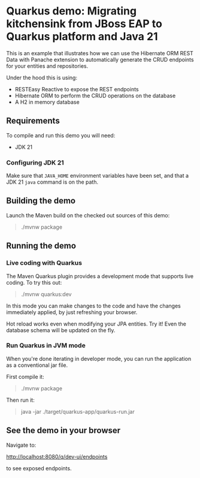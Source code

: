 # Quarkus demo: Migrating kitchensink from JBoss EAP to Quarkus platform and Java 21

This is an example that illustrates how we can use the Hibernate ORM REST Data with Panache extension to automatically generate the CRUD endpoints for your entities and repositories.

Under the hood this is using:
 - RESTEasy Reactive to expose the REST endpoints
 - Hibernate ORM to perform the CRUD operations on the database
 - A H2 in memory database

## Requirements

To compile and run this demo you will need:

- JDK 21

### Configuring JDK 21

Make sure that `JAVA_HOME` environment variables have
been set, and that a JDK 21 `java` command is on the path.

## Building the demo

Launch the Maven build on the checked out sources of this demo:

> ./mvnw package

## Running the demo

### Live coding with Quarkus

The Maven Quarkus plugin provides a development mode that supports
live coding. To try this out:

> ./mvnw quarkus:dev

In this mode you can make changes to the code and have the changes immediately applied, by just refreshing your browser.

Hot reload works even when modifying your JPA entities.
Try it! Even the database schema will be updated on the fly.

### Run Quarkus in JVM mode

When you're done iterating in developer mode, you can run the application as a
conventional jar file.

First compile it:

> ./mvnw package

Then run it:

> java -jar ./target/quarkus-app/quarkus-run.jar


## See the demo in your browser

Navigate to:

<http://localhost:8080/q/dev-ui/endpoints>

to see exposed endpoints.

